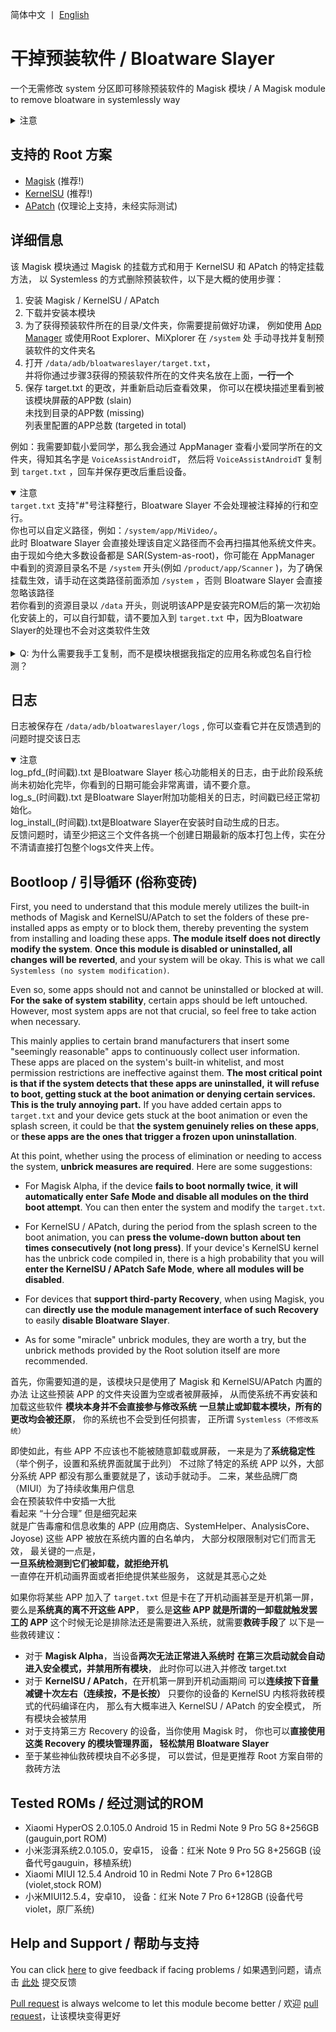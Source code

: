 简体中文 丨 [English](README_EN.md) <br>

# 干掉预装软件 / Bloatware Slayer

一个无需修改 system 分区即可移除预装软件的 Magisk 模块
/ A Magisk module to remove bloatware in systemlessly way

<details>
<summary>注意</summary>
该 Magisk 模块仅能在已解锁 Bootloader 的设备上使用，并且需要特定的 Root 模块管理器 (Magisk、KernelSU、APatch)。
如果你没有 Root 甚至没有解锁 Bootloader，那么该 Magisk 模块无法在你的设备上工作。
</details>

## 支持的 Root 方案

- [Magisk](https://github.com/topjohnwu/Magisk) (推荐!)
- [KernelSU](https://github.com/tiann/KernelSU) (推荐!)
- [APatch](https://github.com/bmax121/APatch) (仅理论上支持，未经实际测试)

## 详细信息

该 Magisk 模块通过 Magisk 的挂载方式和用于 KernelSU 和 APatch 的特定挂载方法，
以 Systemless 的方式删除预装软件，以下是大概的使用步骤：

1. 安装 Magisk / KernelSU / APatch
2. 下载并安装本模块
3. 为了获得预装软件所在的目录/文件夹，你需要提前做好功课，
例如使用 [App Manager](https://github.com/MuntashirAkon/AppManager)
或使用Root Explorer、MiXplorer 在 <code>/system</code> 处
手动寻找并复制预装软件的文件夹名<br>
4. 打开 <code>/data/adb/bloatwareslayer/target.txt</code>，<br>
并将你通过步骤3获得的预装软件所在的文件夹名放在上面，**一行一个**<br>
5. 保存 target.txt 的更改，并重新启动后查看效果，
你可以在模块描述里看到被该模块屏蔽的APP数 (slain)<br>
未找到目录的APP数 (missing)<br>
列表里配置的APP总数 (targeted in total)<br>

例如：我需要卸载小爱同学，那么我会通过 AppManager 查看小爱同学所在的文件夹，得知其名字是 <code>VoiceAssistAndroidT</code>，
然后将 <code>VoiceAssistAndroidT</code> 复制到 <code>target.txt</code> ，回车并保存更改后重启设备。<br>

<details open>
<summary>注意</summary>
<code>target.txt</code> 支持"#"号注释整行，Bloatware Slayer 不会处理被注释掉的行和空行。<br>
你也可以自定义路径，例如：<code>/system/app/MiVideo/</code>。<br>
此时 Bloatware Slayer 会直接处理该自定义路径而不会再扫描其他系统文件夹。<br>
由于现如今绝大多数设备都是 SAR(System-as-root)，你可能在 AppManager 中看到的资源目录名不是 <code>/system</code> 开头(例如  <code>/product/app/Scanner</code> )，为了确保挂载生效，请手动在这类路径前面添加 <code>/system</code> ，否则 Bloatware Slayer 会直接忽略该路径<br>
若你看到的资源目录以 <code>/data</code> 开头，则说明该APP是安装完ROM后的第一次初始化安装上的，可以自行卸载，请不要加入到 <code>target.txt</code> 中，因为Bloatware Slayer的处理也不会对这类软件生效<br>
</details><br>

<details>
<summary>Q: 为什么需要我手工复制，而不是模块根据我指定的应用名称或包名自行检测？</summary>

A: 其一，**应用名称和包名并不可靠。** <br>
对于大多数规范的ROM而言，用除了英文以外的其他语言给系统目录/文件夹命名的概率极低，<br>
甚至有不少应用的应用名称跟其所在的系统目录/文件夹名没有任何关系。<br><br>
<em>举个例子：有个APP名为系统服务，但是其目录/文件夹名为AdPushService，其包名为com.android.adpromote</em><br><br>
至于包名，在post-fs-data阶段很难做到根据包名查应用程序所在的系统目录，而一旦进入service阶段，甚至是进入系统桌面阶段再查就没有意义了。<br>
因为此时模块系统已完成挂载，无法再屏蔽系统应用了。<br>

其二，虽然该模块是在 Systemless (不修改系统) 的情况下运行，但是**你始终需要知道并确定自己正在做的事情**，你必须知道自己需要屏蔽掉哪些系统 APP，**而不是照搬别人的列表，出问题了就把责任全部推给本 Magisk 模块**。
</details>

## 日志

日志被保存在 <code>/data/adb/bloatwareslayer/logs</code> ,
你可以查看它并在反馈遇到的问题时提交该日志<br>
<details open>
<summary>注意</summary>
log_pfd_(时间戳).txt 是Bloatware Slayer 核心功能相关的日志，由于此阶段系统尚未初始化完毕，你看到的日期可能会非常离谱，请不要介意。<br>
log_s_(时间戳).txt 是Bloatware Slayer附加功能相关的日志，时间戳已经正常初始化。<br>
log_install_(时间戳).txt是Bloatware Slayer在安装时自动生成的日志。<br>
反馈问题时，请至少把这三个文件各挑一个创建日期最新的版本打包上传，实在分不清请直接打包整个logs文件夹上传。<br>
</details>



## Bootloop / 引导循环 (俗称变砖)

First, you need to understand that this module merely utilizes 
the built-in methods of Magisk and KernelSU/APatch 
to set the folders of these pre-installed apps as empty or to block them, 
thereby preventing the system from installing and loading these apps.
**The module itself does not directly modify the system**.
**Once this module is disabled or uninstalled, all changes will be reverted**,
and your system will be okay.
This is what we call <code>Systemless (no system modification)</code>.

Even so, some apps should not and cannot be uninstalled or blocked at will.
**For the sake of system stability**, certain apps should be left untouched.
However, most system apps are not that crucial,
so feel free to take action when necessary.

This mainly applies to <span title="MIUI">certain brand manufacturers</span>
that insert some "seemingly reasonable" apps to continuously collect user information.
These apps are placed on the system's built-in whitelist,
and most permission restrictions are ineffective against them.
**The most critical point is that if the system detects that these apps are uninstalled,**
**it will refuse to boot, getting stuck at the boot animation or denying certain services.**
**This is the truly annoying part.**
If you have added certain apps to <code>target.txt</code>
and your device gets stuck at the boot animation or even the splash screen,
it could be that **the system genuinely relies on these apps**,
or **these apps are the ones that trigger a frozen upon uninstallation**.

At this point, whether using the process of elimination or needing to access the system,
**unbrick measures are required**. Here are some suggestions:
- For Magisk Alpha, if the device **fails to boot normally twice**,
  **it will automatically enter Safe Mode and disable all modules on the third boot attempt**.
  You can then enter the system and modify the <code>target.txt</code>.

- For KernelSU / APatch, during the period from the splash screen to the boot animation,
  you can **press the volume-down button about ten times consecutively (not long press)**.
  If your device's KernelSU kernel has the unbrick code compiled in,
  there is a high probability that you will **enter the KernelSU / APatch Safe Mode**,
  **where all modules will be disabled**.

- For devices that **support third-party Recovery**, when using Magisk,
  you can **directly use the module management interface of such Recovery**
  to easily **disable Bloatware Slayer**.

- As for some "miracle" unbrick modules, they are worth a try,
  but the unbrick methods provided by the Root solution itself are more recommended.

首先，你需要知道的是，该模块只是使用了 Magisk 和 KernelSU/APatch 内置的办法
让这些预装 APP 的文件夹设置为空或者被屏蔽掉，
从而使系统不再安装和加载这些软件
**模块本身并不会直接参与修改系统**
**一旦禁止或卸载本模块，所有的更改均会被还原**，
你的系统也不会受到任何损害，
正所谓 <code>Systemless（不修改系统）</code>

即使如此，有些 APP 不应该也不能被随意卸载或屏蔽，
一来是为了**系统稳定性**（举个例子，设置和系统界面就属于此列）
不过除了特定的系统 APP 以外，大部分系统 APP 都没有那么重要就是了，该动手就动手。
二来，某些品牌厂商（MIUI）为了持续收集用户信息<br>会在预装软件中安插一大批<br>看起来 “十分合理” 但是细究起来<br>就是广告毒瘤和信息收集的 APP
(应用商店、SystemHelper、AnalysisCore、Joyose)
这些 APP 被放在系统内置的白名单内，
大部分权限限制对它们而言无效，
最关键的一点是，<br>**一旦系统检测到它们被卸载，就拒绝开机**<br>
一直停在开机动画界面或者拒绝提供某些服务，
这就是其恶心之处

如果你将某些 APP 加入了 <code>target.txt</code>
但是卡在了开机动画甚至是开机第一屏，
要么是**系统真的离不开这些 APP**，
要么是**这些 APP 就是所谓的一卸载就触发罢工的 APP**
这个时候无论是排除法还是需要进入系统，就需要**救砖手段**了
以下是一些救砖建议：

- 对于 **Magisk Alpha**，当设备**两次无法正常进入系统时**
  **在第三次启动就会自动进入安全模式，并禁用所有模块**，
  此时你可以进入并修改 target.txt
- 对于 **KernelSU / APatch**，在开机第一屏到开机动画期间
  可以**连续按下音量减键十次左右（连续按，不是长按）**
  只要你的设备的 KernelSU 内核将救砖模式的代码编译在内，
  那么有大概率进入 KernelSU / APatch 的安全模式，
  所有模块会被禁用
- 对于支持第三方 Recovery 的设备，当你使用 Magisk 时，
  你也可以**直接使用这类 Recovery 的模块管理界面，
  轻松禁用 Bloatware Slayer**
- 至于某些神仙救砖模块自不必多提，
  可以尝试，但是更推荐 Root 方案自带的救砖方法

## Tested ROMs / 经过测试的ROM
- Xiaomi HyperOS 2.0.105.0 Android 15
  in Redmi Note 9 Pro 5G 8+256GB (gauguin,port ROM)
- 小米澎湃系统2.0.105.0，安卓15，
  设备：红米 Note 9 Pro 5G 8+256GB (设备代号gauguin，移植系统)
- Xiaomi MIUI 12.5.4 Android 10
  in Redmi Note 7 Pro 6+128GB (violet,stock ROM)
- 小米MIUI12.5.4，安卓10，
  设备：红米 Note 7 Pro 6+128GB (设备代号violet，原厂系统)

## Help and Support / 帮助与支持

You can click [here](https://github.com/Astoritin/Bloatware_Slayer/issues) to give feedback if facing problems
/ 如果遇到问题，请点击 [此处](https://github.com/Astoritin/Bloatware_Slayer/issues) 提交反馈

[Pull request](https://github.com/Astoritin/Bloatware_Slayer/pulls) is always welcome to let this module become better
/ 欢迎 [pull request](https://github.com/Astoritin/Bloatware_Slayer/pulls)，让该模块变得更好
